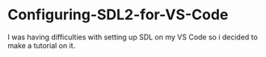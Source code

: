 # Configuring-SDL2-for-VS-Code
I was having difficulties with setting up SDL on my VS Code so i decided to make a tutorial on it.
